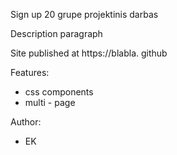 Sign up
20 grupe projektinis darbas

Description paragraph

Site published at https://blabla. github

Features:
- css components
- multi - page

Author:
- EK
